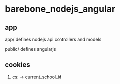 # barebone_nodejs_angular

## app

app/ defines nodejs api controllers and models

public/ defines angularjs


## cookies

1. cs: -> current_school_id
